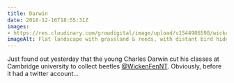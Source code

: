 ```yaml
---
title: Darwin
date: 2018-12-16T18:55:31Z
images: 
- https://res.cloudinary.com/growdigital/image/upload/v1544986598/wickenfen-2005.jpg
imageAlt: Flat landscape with grassland & reeds, with distant bird hide visible poking up above trees
---
```


Just found out yesterday that the young Charles Darwin cut his classes at Cambridge university to collect beetles [@WickenFenNT](https://mobile.twitter.com/WickenFenNT/). Obviously, before it had a twitter account…
